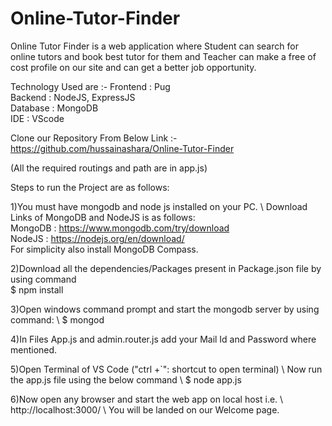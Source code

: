 # Online-Tutor-Finder

Online Tutor Finder is a web application where Student can search for online tutors and book best tutor for them and Teacher can make a free of cost profile on our site and can get a better job opportunity.

Technology Used are :-
Frontend : Pug\
Backend : NodeJS, ExpressJS\
Database : MongoDB\
IDE : VScode

Clone our Repository From Below Link :-
https://github.com/hussainashara/Online-Tutor-Finder

(All the required routings and path are in app.js)

Steps to run the Project are as follows:

1)You must have mongodb and node js installed on your PC. \ 
Download Links of MongoDB and NodeJS is as follows: \
MongoDB : https://www.mongodb.com/try/download \
NodeJS : https://nodejs.org/en/download/ \
For simplicity also install MongoDB Compass.

2)Download all the dependencies/Packages present in Package.json file by using command \
 $ npm install

3)Open windows command prompt and start the mongodb server by using command: 	\ 
 $ mongod 

4)In Files App.js and admin.router.js add your Mail Id and Password where mentioned. 

5)Open Terminal of VS Code ("ctrl +`": shortcut to open terminal) \ 
  Now run the app.js file using the below command \ 
  $ node app.js 

6)Now open any browser and start the web app on local host i.e. \ 
   http://localhost:3000/ \ 
   You will be landed on our Welcome page.
